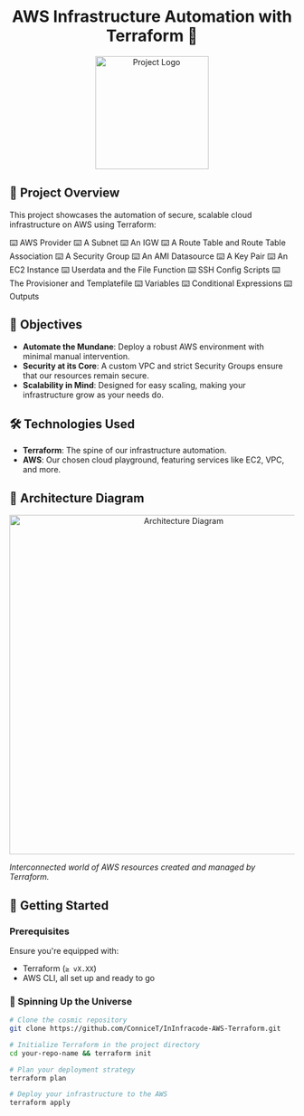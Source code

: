 <h1 align="center">AWS Infrastructure Automation with Terraform 🚀</h1>

<p align="center">
  <img src="terraform/images/terraform.webp" alt="Project Logo" width="200"/>
</p>

## 📖 Project Overview

This project showcases the automation of secure, scalable cloud infrastructure on AWS using Terraform:

⌨️ AWS Provider
⌨️ A Subnet
⌨️ An IGW 
⌨️ A Route Table and  Route Table Association
⌨️ A Security Group
⌨️ An AMI Datasource
⌨️ A Key Pair
⌨️ An EC2 Instance
⌨️ Userdata and the File Function
⌨️ SSH Config Scripts
⌨️ The Provisioner and Templatefile
⌨️ Variables
⌨️ Conditional Expressions
⌨️ Outputs

## 🎯 Objectives

- **Automate the Mundane**: Deploy a robust AWS environment with minimal manual intervention.
- **Security at its Core**: A custom VPC and strict Security Groups ensure that our resources remain secure.
- **Scalability in Mind**: Designed for easy scaling, making your infrastructure grow as your needs do.

## 🛠 Technologies Used

- **Terraform**: The spine of our infrastructure automation.
- **AWS**: Our chosen cloud playground, featuring services like EC2, VPC, and more.

## 📐 Architecture Diagram

<p align="center">
  <img src="terraform/images/terraform2.webp" alt="Architecture Diagram" width="600"/>
</p>

_Interconnected world of AWS resources created and managed by Terraform._

## 🚀 Getting Started

### Prerequisites

Ensure you're equipped with:
- Terraform (`≥ vX.XX`)
- AWS CLI, all set up and ready to go

### 🌟 Spinning Up the Universe

```bash
# Clone the cosmic repository
git clone https://github.com/ConniceT/InInfracode-AWS-Terraform.git

# Initialize Terraform in the project directory
cd your-repo-name && terraform init

# Plan your deployment strategy
terraform plan

# Deploy your infrastructure to the AWS 
terraform apply
